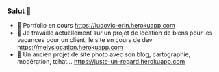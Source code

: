 ### Salut 👋

<!--
**Lud972vic/Lud972vic** is a ✨ _special_ ✨ repository because its `README.md` (this file) appears on your GitHub profile.

- 🔭 I’m currently working on ...
- 🌱 I’m currently learning ...
- 👯 I’m looking to collaborate on ...
- 🤔 I’m looking for help with ...
- 💬 Ask me about ...
- 📫 How to reach me: ...
- 😄 Pronouns: ...
- ⚡ Fun fact: ...
Here are some ideas to get you started:
-->
- 💬 Portfolio en cours https://ludovic-erin.herokuapp.com
- 🔭 Je travaille actuellement sur un projet de location de biens pour les vacances pour un client, le site en cours de dev https://melyslocation.herokuapp.com
- 🌱 Un ancien projet de site photo avec son blog, cartographie, modération, tchat... https://juste-un-regard.herokuapp.com
